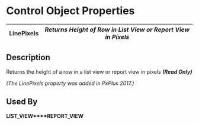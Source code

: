 # Control Object Properties

**LinePixels** |  **_Returns Height of Row in List View or Report View in Pixels_**  
---|---  
  
## Description

Returns the height of a row in a list view or report view in pixels **_(Read Only)_**

_(The LinePixels property was added in PxPlus 2017.)_

## Used By

**LIST_VIEW****REPORT_VIEW**
